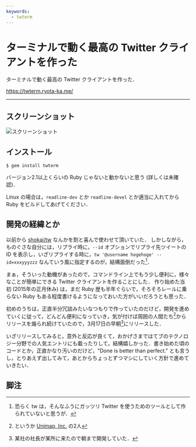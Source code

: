 ```yaml
---
keywords:
  - twterm
---
```


# ターミナルで動く最高の Twitter クライアントを作った

ターミナルで動く最高の Twitter クライアントを作った．

https://twterm.ryota-ka.me/

---

## スクリーンショット

![スクリーンショット](https://twterm.ryota-ka.me/screenshot.png)

## インストール

```
$ gem install twterm
```

バージョン2.1以上くらいの Ruby じゃないと動かないと思う (詳しくは未確認)．

Linux の場合は，`readline-dev` とか `readline-devel` とか適当に入れてから Ruby をビルドしてあげてください．

## 開発の経緯とか

以前から [shokai/tw](https://github.com/shokai/tw) なんかを割と喜んで使わせて頂いていた．
しかしながら，ものぐさな自分には，リプライ時に，`--id` オプションでリプライ先ツイートの ID を表示し，いざリプライする時に，`tw '@username hogehoge' --id=xxxyyyzzz` なんていう風に指定するのが，結構面倒だった[^1]．

まぁ，そういった動機があったので，コマンドライン上でもう少し便利に，様々なことが簡単にできる Twitter クライアントを作ることにした．
作り始めた当初 (2015年の正月休み) は，まだ Ruby 歴も半年ぐらいで，そろそろレールに乗らない Ruby もある程度書けるようになっておいた方がいいだろうとも思った．

初めのうちは，正直半分冗談みたいなつもりで作っていたのだけど，開発を進めていくに従って，どんどん便利になっていき，気が付けば周囲の人間たち[^2]からリリースを煽られ続けていたので，3月17日の早朝[^3]にリリースした．

いざリリースしてみると，意外と反応が良くて，おかげさまではてブのテクノロジー分野での人気エントリにも載ったりして，結構嬉しかった．書き始めた頃のコードとか，正直かなり汚いのだけど，"Done is better than perfect." とも言うし，とりあえず出してみて，あとからちょっとずつマシにしていく方針で進めていきたい．

## 脚注

[^1]: 恐らく tw は，そんなふうにガッツリ Twitter を使うためのツールとして作られていないと思うが．
[^2]: というか [Unimap, Inc.](https://www.unimap.co.jp/) の2人
[^3]: 某社の社長が某所に来たので朝まで開発していた．

